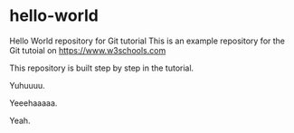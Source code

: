 # hello-world
Hello World repository for Git tutorial
This is an example repository for the Git tutoial on https://www.w3schools.com

This repository is built step by step in the tutorial.

Yuhuuuu.

Yeeehaaaaa.

Yeah.